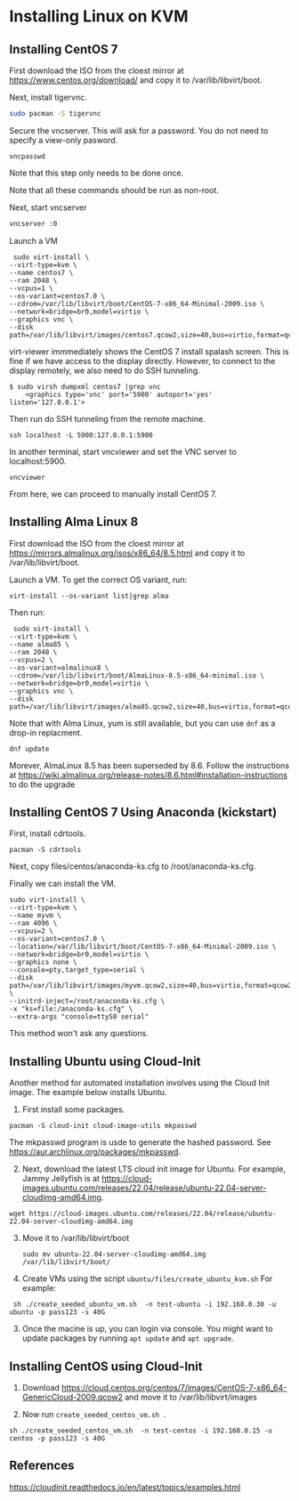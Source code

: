 # Installing Linux on KVM

## Installing CentOS 7

First download the ISO from the cloest mirror at https://www.centos.org/download/ and copy it to /var/lib/libvirt/boot.

Next, install tigervnc.

```bash
sudo pacman -S tigervnc
```

Secure the vncserver. This will ask for a password. You do not need to specify a view-only pasword.

```
vncpasswd
```

Note that this step only needs to be done once.

Note that all these commands should be run as non-root.

Next, start vncserver

```bash
vncserver :0
```

Launch a VM

```
 sudo virt-install \
--virt-type=kvm \
--name centos7 \
--ram 2048 \
--vcpus=1 \
--os-variant=centos7.0 \
--cdrom=/var/lib/libvirt/boot/CentOS-7-x86_64-Minimal-2009.iso \
--network=bridge=br0,model=virtio \
--graphics vnc \
--disk path=/var/lib/libvirt/images/centos7.qcow2,size=40,bus=virtio,format=qcow2
```

virt-viewer immmediately shows the CentOS 7 install spalash screen. This is fine if we have access to the display directly. However, to connect to the display remotely, we also need to do SSH tunneling.

```
$ sudo virsh dumpxml centos7 |grep vnc
    <graphics type='vnc' port='5900' autoport='yes' listen='127.0.0.1'>
```

Then run do SSH tunneling from the remote machine.

```
ssh localhost -L 5900:127.0.0.1:5900
```

In another terminal, start vncviewer and set the VNC server to localhost:5900. 

```
vncviewer
```

From here, we can proceed to manually install CentOS 7.

## Installing Alma Linux 8

First download the ISO from the cloest mirror at https://mirrors.almalinux.org/isos/x86_64/8.5.html and copy it to /var/lib/libvirt/boot.

Launch a VM. To get the correct OS variant, run:

```
virt-install --os-variant list|grep alma
```

Then run:

```
 sudo virt-install \
--virt-type=kvm \
--name alma85 \
--ram 2048 \
--vcpus=2 \
--os-variant=almalinux8 \
--cdrom=/var/lib/libvirt/boot/AlmaLinux-8.5-x86_64-minimal.iso \
--network=bridge=br0,model=virtio \
--graphics vnc \
--disk path=/var/lib/libvirt/images/alma85.qcow2,size=40,bus=virtio,format=qcow2
```

Note that with Alma Linux, yum is still available, but you can use `dnf` as a drop-in replacment.

  ```
  dnf update
  ```

Morever, AlmaLinux 8.5 has been superseded by 8.6. Follow the instructions at https://wiki.almalinux.org/release-notes/8.6.html#installation-instructions to do the upgrade

## Installing CentOS 7 Using Anaconda (kickstart)

First, install cdrtools.

```
pacman -S cdrtools
```

Next, copy files/centos/anaconda-ks.cfg to /root/anaconda-ks.cfg.

Finally we can install the VM.

```
sudo virt-install \
--virt-type=kvm \
--name myvm \
--ram 4096 \
--vcpus=2 \
--os-variant=centos7.0 \
--location=/var/lib/libvirt/boot/CentOS-7-x86_64-Minimal-2009.iso \
--network=bridge=br0,model=virtio \
--graphics none \
--console=pty,target_type=serial \
--disk path=/var/lib/libvirt/images/myvm.qcow2,size=40,bus=virtio,format=qcow2 \
--initrd-inject=/root/anaconda-ks.cfg \
-x "ks=file:/anaconda-ks.cfg" \
--extra-args "console=ttyS0 serial"
```

This method won't ask any questions.

## Installing Ubuntu using Cloud-Init

Another method for automated installation involves using the Cloud Init image. The example below installs Ubuntu.

1. First install some packages.

  ```
  pacman -S cloud-init cloud-image-utils mkpasswd
  ```

The mkpasswd program is usde to generate the hashed password. See https://aur.archlinux.org/packages/mkpasswd.

2. Next, download the latest LTS cloud init image for Ubuntu. For example, Jammy Jellyfish is at https://cloud-images.ubuntu.com/releases/22.04/release/ubuntu-22.04-server-cloudimg-amd64.img. 

  ```
  wget https://cloud-images.ubuntu.com/releases/22.04/release/ubuntu-22.04-server-cloudimg-amd64.img
  ```

3. Move it to /var/lib/libvirt/boot

    ```
    sudo mv ubuntu-22.04-server-cloudimg-amd64.img /var/lib/libvirt/boot/
    ```

4. Create VMs using the script `ubuntu/files/create_ubuntu_kvm.sh` For example:

  ```
   sh ./create_seeded_ubuntu_vm.sh  -n test-ubuntu -i 192.168.0.30 -u ubuntu -p pass123 -s 40G
   ```

3. Once the macine is up, you can login via console. You might want to update packages by running `apt update` and `apt upgrade`.

## Installing CentOS using Cloud-Init

1. Download https://cloud.centos.org/centos/7/images/CentOS-7-x86_64-GenericCloud-2009.qcow2 and move it to /var/lib/libvirt/images

2. Now run `create_seeded_centos_vm.sh `.

  ```
  sh ./create_seeded_centos_vm.sh  -n test-centos -i 192.168.0.15 -u centos -p pass123 -s 40G
  ```

## References

https://cloudinit.readthedocs.io/en/latest/topics/examples.html
